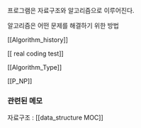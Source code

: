 프로그램은 자료구조와 알고리즘으로 이루어진다. 

알고리즘은 어떤 문제를 해결하기 위한 방법 

[[Algorithm_history]]

[[ real coding test]]

[[Algorithm_Type]]

[[P_NP]]

### 관련된 메모

자료구조 : [[data_structure MOC]]


